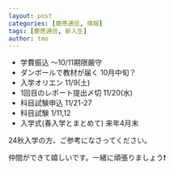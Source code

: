 ```yaml
---
layout: post
categories: [慶應通信, 情報]
tags: [慶應通信, 新入生]
author: tmo
---
```

* 学費振込 〜10/11期限厳守
* ダンボールで教材が届く 10月中旬？
* 入学オリエン 11/9(土)
* 1回目のレポート提出〆切 11/20(水)
* 科目試験申込 11/21-27
* 科目試験 1/11,12
* 入学式(春入学とまとめて) 来年4月末

24秋入学の方、ご参考になさってください。

仲間ができて嬉しいです。一緒に頑張りましょう❗️